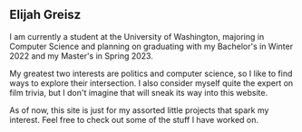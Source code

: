## Elijah Greisz

I am currently a student at the University of Washington, majoring in Computer Science and planning on graduating with my Bachelor's in Winter 2022 and my Master's in Spring 2023. 

My greatest two interests are politics and computer science, so I like to find ways to explore their intersection. I also consider myself quite the expert on film trivia, but I don't imagine that will sneak its way into this website.

As of now, this site is just for my assorted little projects that spark my interest. Feel free to check out some of the stuff I have worked on.
